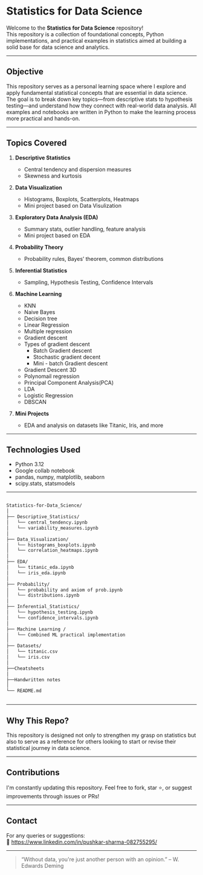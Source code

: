 # Statistics for Data Science

Welcome to the **Statistics for Data Science** repository!  
This repository is a collection of foundational concepts, Python implementations, and practical examples in statistics aimed at building a solid base for data science and analytics.

---

## Objective

This repository serves as a personal learning space where I explore and apply fundamental statistical concepts that are essential in data science. The goal is to break down key topics—from descriptive stats to hypothesis testing—and understand how they connect with real-world data analysis. All examples and notebooks are written in Python to make the learning process more practical and hands-on.

---



## Topics Covered

1. **Descriptive Statistics**
   - Central tendency and dispersion measures
   - Skewness and kurtosis

2. **Data Visualization**
   - Histograms, Boxplots, Scatterplots, Heatmaps
   - Mini project based on Data Visulization

3. **Exploratory Data Analysis (EDA)**
   - Summary stats, outlier handling, feature analysis
   - Mini project based on EDA

4. **Probability Theory**
   - Probability rules, Bayes’ theorem, common distributions

5. **Inferential Statistics**
   - Sampling, Hypothesis Testing, Confidence Intervals

6. **Machine Learning**
   - KNN
   - Naive Bayes
   - Decision tree
   - Linear Regression
   - Multiple regression
   - Gradient descent
   - Types of gradient descent
       - Batch Gradient descent
       - Stochastic gradient decent
       - Mini - batch Gradient descent
   - Gradient Descent 3D
   - Polynomail regression
   - Principal Component Analysis(PCA)
   - LDA
   - Logistic Regression
   - DBSCAN


8. **Mini Projects**
   - EDA and analysis on datasets like Titanic, Iris, and more

---

## Technologies Used

- Python 3.12
- Google collab notebook
- pandas, numpy, matplotlib, seaborn
- scipy.stats, statsmodels

---

```bash

Statistics-for-Data_Science/
│
├── Descriptive_Statistics/
│   └── central_tendency.ipynb
│   └── variability_measures.ipynb
│
├── Data_Visualization/
│   └── histograms_boxplots.ipynb
│   └── correlation_heatmaps.ipynb
│
├── EDA/
│   └── titanic_eda.ipynb
│   └── iris_eda.ipynb
│
├── Probability/
│   └── probability and axiom of prob.ipynb
│   └── distributions.ipynb
│
├── Inferential_Statistics/
│   └── hypothesis_testing.ipynb
│   └── confidence_intervals.ipynb
│
├── Machine Learning /
│   └── Combined ML practical implementation
│
├── Datasets/
│   └── titanic.csv
│   └── iris.csv
│
├──Cheatsheets
│
├──Handwritten notes
│
└── README.md



```
---

## Why This Repo?

This repository is designed not only to strengthen my grasp on statistics but also to serve as a reference for others looking to start or revise their statistical journey in data science.

---

## Contributions

I'm constantly updating this repository. Feel free to fork, star ⭐, or suggest improvements through issues or PRs!

---

## Contact

For any queries or suggestions:  
📧 https://www.linkedin.com/in/pushkar-sharma-082755295/

---

> “Without data, you're just another person with an opinion.” – W. Edwards Deming

  


